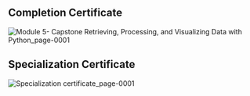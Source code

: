 ## Completion Certificate
![Module 5- Capstone Retrieving, Processing, and Visualizing Data with Python_page-0001](https://github.com/Sayan-Dutta-1/Capstone-Retrieving-Processing-and-Visualizing-Data-with-Python---Coursera/assets/113238898/f89a7d5d-705d-44ea-a90a-4de23e8d3bde)
## Specialization Certificate
![Specialization certificate_page-0001](https://github.com/Sayan-Dutta-1/Capstone-Retrieving-Processing-and-Visualizing-Data-with-Python---Coursera/assets/113238898/deefaddd-2cf1-4cdd-ac8d-43fb861aa278)
